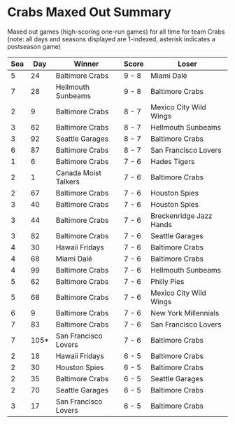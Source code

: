 # Crabs Maxed Out Summary



Maxed out games (high-scoring one-run games) for all time for team Crabs (note: all days and seasons displayed are 1-indexed, asterisk indicates a postseason game)


| Sea | Day | Winner | Score | Loser | 
| ------ |------ |------ |------ |------ |
| 5 | 24 | Baltimore Crabs | 9 - 8 | Miami Dalé | 
| 7 | 28 | Hellmouth Sunbeams | 9 - 8 | Baltimore Crabs | 
| 2 | 9 | Baltimore Crabs | 8 - 7 | Mexico City Wild Wings | 
| 3 | 62 | Baltimore Crabs | 8 - 7 | Hellmouth Sunbeams | 
| 3 | 92 | Seattle Garages | 8 - 7 | Baltimore Crabs | 
| 6 | 87 | Baltimore Crabs | 8 - 7 | San Francisco Lovers | 
| 1 | 6 | Baltimore Crabs | 7 - 6 | Hades Tigers | 
| 2 | 1 | Canada Moist Talkers | 7 - 6 | Baltimore Crabs | 
| 2 | 67 | Baltimore Crabs | 7 - 6 | Houston Spies | 
| 3 | 40 | Baltimore Crabs | 7 - 6 | Houston Spies | 
| 3 | 44 | Baltimore Crabs | 7 - 6 | Breckenridge Jazz Hands | 
| 3 | 82 | Baltimore Crabs | 7 - 6 | Seattle Garages | 
| 4 | 30 | Hawaii Fridays | 7 - 6 | Baltimore Crabs | 
| 4 | 68 | Miami Dalé | 7 - 6 | Baltimore Crabs | 
| 4 | 99 | Baltimore Crabs | 7 - 6 | Hellmouth Sunbeams | 
| 5 | 62 | Baltimore Crabs | 7 - 6 | Philly Pies | 
| 5 | 68 | Baltimore Crabs | 7 - 6 | Mexico City Wild Wings | 
| 6 | 9 | Baltimore Crabs | 7 - 6 | New York Millennials | 
| 7 | 83 | Baltimore Crabs | 7 - 6 | San Francisco Lovers | 
| 7 | 105* | San Francisco Lovers | 7 - 6 | Baltimore Crabs | 
| 2 | 18 | Hawaii Fridays | 6 - 5 | Baltimore Crabs | 
| 2 | 30 | Houston Spies | 6 - 5 | Baltimore Crabs | 
| 2 | 35 | Baltimore Crabs | 6 - 5 | Seattle Garages | 
| 2 | 70 | Seattle Garages | 6 - 5 | Baltimore Crabs | 
| 3 | 17 | San Francisco Lovers | 6 - 5 | Baltimore Crabs | 



